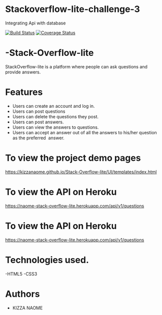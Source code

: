 # Stackoverflow-lite-challenge-3
Integrating Api with database

[![Build Status](https://travis-ci.org/kizzanaome/Challenge3-Stackoverflow-lite.svg?branch=develop)](https://travis-ci.org/kizzanaome/Challenge3-Stackoverflow-lite)
[![Coverage Status](https://coveralls.io/repos/github/kizzanaome/Challenge3-Stackoverflow-lite/badge.svg?branch=develop)](https://coveralls.io/github/kizzanaome/Challenge3-Stackoverflow-lite?branch=develop)
# -Stack-Overflow-lite

StackOverflow-lite is a platform where people can ask questions and provide answers.

# Features
 - Users can create an account and log in.
 - Users can post questions
 - Users can delete the questions they post.  
 - Users can post answers.
 - Users can view the answers to questions.  
 - Users can accept an answer out of all the answers to his/her question as the preferred  answer.  



# To view the project demo pages
https://kizzanaome.github.io/Stack-Overflow-lite/UI/templates/index.html

# To view the API on Heroku 
https://naome-stack-overflow-lite.herokuapp.com/api/v1/questions


# To view the API on Heroku 
https://naome-stack-overflow-lite.herokuapp.com/api/v1/questions



# Technologies used.
-HTML5
-CSS3


# Authors
 - KIZZA NAOME

